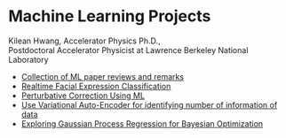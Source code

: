 # Machine Learning Projects

Kilean Hwang,  Accelerator Physics Ph.D.,  
Postdoctoral Accelerator Physicist at Lawrence Berkeley National Laboratory


- [Collection of ML paper reviews and remarks](./PaperReview/README.md)   
- [Realtime Facial Expression Classification](./FacialExpression/FacialExpression.md)
- [Perturbative Correction Using ML](./PerturbativeCorrection/PerturbativeCorrection.md)
- [Use Variational Auto-Encoder for identifying number of information of data](./VAE/VAE.md)
- [Exploring Gaussian Process Regression for Bayesian Optimization](./GP4Optim/GP4Optim.md)



